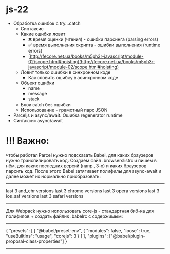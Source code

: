 # js-22

- Обработка ошибок с try...catch
  - Синтаксис
  - Какие ошибки ловит
    - ❌ время оценки (чтения) - ошибки парсинга (parsing errors)
    - ✅ время выполнения скрипта - ошибки выполнения (runtime errors)
    - [http://fecore.net.ua/books/m5ph3r-javascript/module-02/scope.html#hoisting](http://fecore.net.ua/books/m5ph3r-javascript/module-02/scope.html#hoisting)
  - Ловит только ошибки в синхронном коде
    - Как словить ошибку в асинхронном коде
  - Объект ошибки
    - name
    - message
    - stack
  - Блок catch без ошибки
  - Использование - грамотный парс JSON
- Parceljs и async/await. Ошибка regenerator runtime
- Синтаксис async/await

# !!! Важно:

чтобы работал Parcel нужно подсказать Babel, для каких браузеров нужно
транспилировать код. Создаём файл .browserslistrc и пишем в нём, для каких
последних версий (напр., 3-х) и каких браузеров парсить код. После этого Babel
затягивает полифилы для async-await и далее может их нормально приобразовать:

---

last 3 and_chr versions last 3 chrome versions last 3 opera versions last 3
ios_saf versions last 3 safari versions

---

Для Webpack нужно использовать core-js - стандартная биб-ка для полифилов +
создать файлик .babelrc с содержимым:

---

{ "presets": [ [ "@babel/preset-env", { "modules": false, "loose": true,
"useBuiltIns": "usage", "corejs": 3 } ] ], "plugins":
["@babel/plugin-proposal-class-properties"] }

---
